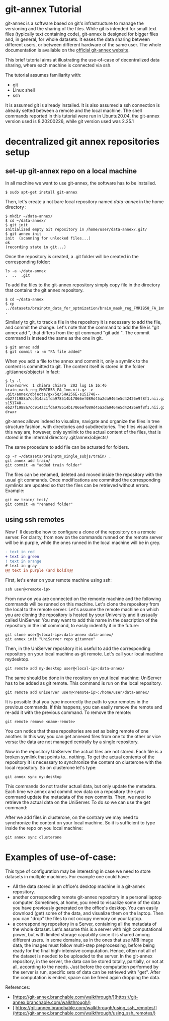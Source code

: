 # git-annex Tutorial
git-annex is a software based on git's infrastructure to manage the versioning and the sharing of the files. While git is intended for small text files (typically text containing code), git-annex is designed for bigger files and, in general, for whole datasets. It eases the data sharing between different users, or between different hardware of the same user. The whole documentation is available on the [official git-annex website](https://git-annex.branchable.com/).

This brief tutorial aims at illustrating the use-of-case of decentralized data sharing, where each machine is connected via ssh.

The tutorial assumes familiarity with:
* git
* Linux shell 
* ssh

It is assumed git is already installed. It is also assumed a ssh connection is already setted between a remote and the local machine.
The shell commands reported in this tutorial were run in Ubuntu20.04, the git-annex version used is 8.20200226, while git version used was 2.25.1 

# decentralized git annex repositories setup
## set-up git-annex repo on a local machine

In all machine we want to use git-annex, the software has to be installed. 
```shell
$ sudo apt-get install git-annex
```

Then, let's create a not bare local repository named _data-annex_ in the home directory :
```shell
$ mkdir ~/data-annex/
$ cd ~/data-annex/
$ git init
Initialized empty Git repository in /home/user/data-annex/.git/
$ git annex init
init  (scanning for unlocked files...)
ok
(recording state in git...)
```

Once the repository is created, a .git folder will be created in the corresponding folder:
```shell
ls -a ~/data-annex
.  ..  .git
```

To add the files to the git-annex repository simply copy file in the directory that contains the git annex repository.
```shell
$ cd ~/data-annex
$ cp ../datasets/brainptm_data_for_optmization/brain_mask_reg_FMRIB58_FA_1mm.nii.gz .
```

Similarly to git, to track a file in the repository it is necessary to add the file,  and commit the change. Let's note that the command to add the file is "git annex add <file>", that differs from the git command "git add <file>". The commit command is instead the same as the one in git. 

```shell
$ git annex add
$ git commit -a -m "FA file added"
```

When you add a file to the annex and commit it, only a symlink to the content is committed to git. The content itself is stored in  the folder .git/annex/objects/
In fact:
```shell
$ ls -l
lrwxrwxrwx  1 chiara chiara  202 lug 16 16:46 brain_mask_reg_FMRIB58_FA_1mm.nii.gz -> .git/annex/objects/gx/5q/SHA256E-s151748--eb27f1988a7cc914ac1fda978514b17066ef089d45a2da9464e5d42426e9f8f1.nii.gz/SHA256E-s151748--eb27f1988a7cc914ac1fda978514b17066ef089d45a2da9464e5d42426e9f8f1.nii.gz
drwxr
```
git-annex allows indeed to visualize, navigate and organize the files in tree structure fashion, with directories and subdirectories. The files visualized in this way are, however, only symlink to the actual content of the files, that is stored in the internal directory .git/annex/objects/

The same procedure to add file can be actuated for folders.
```shell
cp -r ~/datasets/brainptm_single_subjs/train/ .
git annex add train/
git commit -m "added train folder"
```

The files can be renamed, deleted and moved inside the repository with the usual git commands. Once modifications are committed the corresponding symlinks are updated so that the files can be retrieved without errors.
Example:
 
```shell  
git mv train/ test/
git commit -m "renamed folder"
```
 
 
## using ssh remotes
Now I' ll describe how to configure a clone of the repository on a remote server. For clarity, from now on the commands runned on the remote server will be in purple, while the ones runned in the local machine will be in grey. 

```diff
- text in red
+ text in green
! text in orange
# text in gray
@@ text in purple (and bold)@@
```

First, let's enter on your remote machine using ssh:

```shell  
ssh user@<remote-ip>
```
From now on you are connected on the remonte machine and the following commands will be runned on this machine.
Let's clone the repository from the local to the remote server. Let's assume the remote machine on which you are cloning the repository is hosted by your University and it ussually called UniServer. You may want to add this name in the description of the repository in the init command, to easily indentify it in the future: 
 

```shell  
git clone user@<local-ip>:data-annex data-annex/
git annex init "UniServer repo gitannex"
```
 
Then, in the UniServer repository it is useful to add the corresponding repository on your local machine as git remote. Let's call your local machine mydesktop.
 
```shell  
git remote add my-desktop user@<local-ip>:data-annex/
```

The same should be done in the reository on yout local machine: UniServer has to be added as git remote. This command is run on the local repository.
```shell  
git remote add uniserver user@<remote-ip>:/home/user/data-annex/
```
It is possible that you type incorrectly the path to your remotes in the previous commands. If this happens, you can easily remove the remote and re-add it with the previous command. To remove the remote:
```shell  
git remote remove <name-remote>
```
You can notice that these repositories are set as being remote of one another. In this way you can get annexed files from one to the other or vice versa: the data are not managed centrally by a single repository. 
 
Now in the repository UniServer the actual files are not stored. Each file is a broken symlink that points to.. nothing. 
To get the actual contents of the repository it is necessary to synchronize the content on clusterone with the local repository. So on clusterone let's type:
```shell  
git annex sync my-desktop
```  
This commands do not trasfer actual data, but only update the metadata. Each time we annex and commit new data on a repository the sync command update the metadata of the new commits. 
Then, we need to retrieve the actual data on the UniServer. To do so we can use the get command:

 
 
 After we add files in clusterone, on the contrary we may need to synchronize the content on your local machine. So it is sufficient to type inside the repo on you local machine:
```shell  
git annex sync clusterone
```  



# Examples of use-of-case:
This type of configuration may be interesting in case we need to store datasets in multiple machines. For example one could have:
* All the data stored in an office's desktop machine in a git-annex repository.
* another corresponding remote git-annex repository in a personal laptop computer. Sometimes, at home, you need to visualize some of the data you have previously generated on the office's desktop. You can easily download (get) some of the data, and visualize them on the laptop. Then you can "drop" the files to not occupy memory on your laptop. 
* a corresponding repository in a Server, containing all the metadata of the whole dataset. Let's assume this is a server with high computational power, but with limited storage capability since it is shared among different users. In some domains, as in the ones that use MRI image data, the images must follow multi-step preprocessing, before being ready for the final high-intensive computation. Hence, often not all of the dataset is needed to be uploaded to the server.  In the git-annex repository, in the server, the data can be stored totally, partially, or not at all, according to the needs. Just before the computation performed by the server is run, specific sets of data can be retrieved with "get". After the computation is ended, space can be freed again dropping the data.

  
References:
 * [https://git-annex.branchable.com/walkthrough/](https://git-annex.branchable.com/walkthrough/)
 * [ https://git-annex.branchable.com/walkthrough/using_ssh_remotes/](https://git-annex.branchable.com/walkthrough/using_ssh_remotes/)







